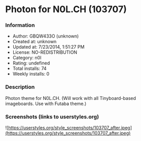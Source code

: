 # Photon for N0L.CH (103707)

### Information
- Author: GBQW433O (unknown)
- Created at: unknown
- Updated at: 7/23/2014, 1:51:27 PM
- License: NO-REDISTRIBUTION
- Category: n0l
- Rating: undefined
- Total installs: 74
- Weekly installs: 0


### Description
Photon theme for N0L.CH. (Will work with all Tinyboard-based imageboards. Use with Futaba theme.)


### Screenshots (links to userstyles.org)
![https://userstyles.org/style_screenshots/103707_after.jpeg](https://userstyles.org/style_screenshots/103707_after.jpeg)


